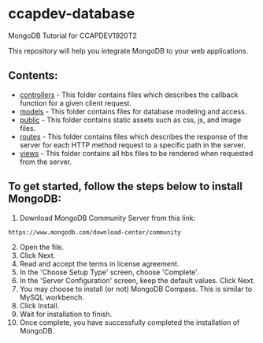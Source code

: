 # ccapdev-database
MongoDB Tutorial for CCAPDEV1920T2

This repository will help you integrate MongoDB to your web applications.

## Contents:
- [controllers](https://github.com/arvention/ccapdev-database/tree/master/controllers) - This folder contains files which describes the callback function for a given client request.
- [models](https://github.com/arvention/ccapdev-database/tree/master/models) - This folder contains files for database modeling and access.
- [public](https://github.com/arvention/ccapdev-database/tree/master/public) - This folder contains static assets such as css, js, and image files.
- [routes](https://github.com/arvention/ccapdev-database/tree/master/routes) - This folder contains files which describes the response of the server for each HTTP method request to a specific path in the server.
- [views](https://github.com/arvention/ccapdev-database/tree/master/views) - This folder contains all hbs files to be rendered when requested from the server.

## To get started, follow the steps below to install MongoDB:
1. Download MongoDB Community Server from this link:
```
https://www.mongodb.com/download-center/community
```
2. Open the file.
3. Click Next.
4. Read and accept the terms in license agreement.
5. In the 'Choose Setup Type' screen, choose 'Complete'.
6. In the 'Server Configuration' screen, keep the default values. Click Next.
7. You may choose to install (or not) MongoDB Compass. This is similar to MySQL workbench.
8. Click Install.
9. Wait for installation to finish.
10. Once complete, you have successfully completed the installation of MongoDB.

